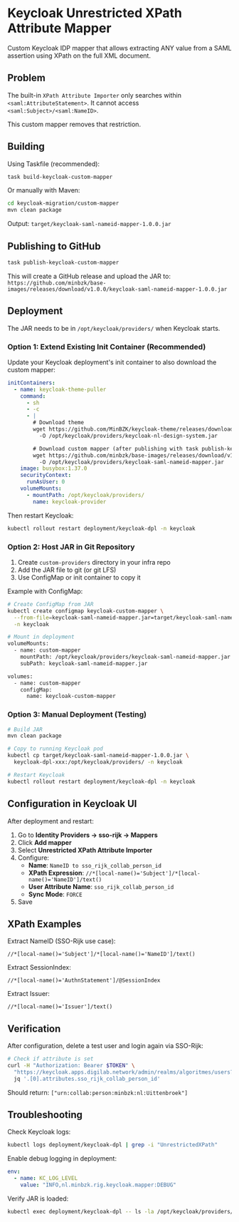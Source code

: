 # Keycloak Unrestricted XPath Attribute Mapper

Custom Keycloak IDP mapper that allows extracting ANY value from a SAML assertion using XPath on the full XML document.

## Problem

The built-in `XPath Attribute Importer` only searches within `<saml:AttributeStatement>`. It cannot access `<saml:Subject>/<saml:NameID>`.

This custom mapper removes that restriction.

## Building

Using Taskfile (recommended):
```bash
task build-keycloak-custom-mapper
```

Or manually with Maven:
```bash
cd keycloak-migration/custom-mapper
mvn clean package
```

Output: `target/keycloak-saml-nameid-mapper-1.0.0.jar`

## Publishing to GitHub

```bash
task publish-keycloak-custom-mapper
```

This will create a GitHub release and upload the JAR to:
`https://github.com/minbzk/base-images/releases/download/v1.0.0/keycloak-saml-nameid-mapper-1.0.0.jar`

## Deployment

The JAR needs to be in `/opt/keycloak/providers/` when Keycloak starts.

### Option 1: Extend Existing Init Container (Recommended)

Update your Keycloak deployment's init container to also download the custom mapper:

```yaml
initContainers:
  - name: keycloak-theme-puller
    command:
      - sh
      - -c
      - |
        # Download theme
        wget https://github.com/MinBZK/keycloak-theme/releases/download/v1.2.1/keycloak-nl-design-system.jar \
          -O /opt/keycloak/providers/keycloak-nl-design-system.jar

        # Download custom mapper (after publishing with task publish-keycloak-custom-mapper)
        wget https://github.com/minbzk/base-images/releases/download/v1.0.0/keycloak-saml-nameid-mapper-1.0.0.jar \
          -O /opt/keycloak/providers/keycloak-saml-nameid-mapper.jar
    image: busybox:1.37.0
    securityContext:
      runAsUser: 0
    volumeMounts:
      - mountPath: /opt/keycloak/providers/
        name: keycloak-provider
```

Then restart Keycloak:
```bash
kubectl rollout restart deployment/keycloak-dpl -n keycloak
```

### Option 2: Host JAR in Git Repository

1. Create `custom-providers` directory in your infra repo
2. Add the JAR file to git (or git LFS)
3. Use ConfigMap or init container to copy it

Example with ConfigMap:

```bash
# Create ConfigMap from JAR
kubectl create configmap keycloak-custom-mapper \
  --from-file=keycloak-saml-nameid-mapper.jar=target/keycloak-saml-nameid-mapper-1.0.0.jar \
  -n keycloak

# Mount in deployment
volumeMounts:
  - name: custom-mapper
    mountPath: /opt/keycloak/providers/keycloak-saml-nameid-mapper.jar
    subPath: keycloak-saml-nameid-mapper.jar

volumes:
  - name: custom-mapper
    configMap:
      name: keycloak-custom-mapper
```

### Option 3: Manual Deployment (Testing)

```bash
# Build JAR
mvn clean package

# Copy to running Keycloak pod
kubectl cp target/keycloak-saml-nameid-mapper-1.0.0.jar \
  keycloak-dpl-xxx:/opt/keycloak/providers/ -n keycloak

# Restart Keycloak
kubectl rollout restart deployment/keycloak-dpl -n keycloak
```

## Configuration in Keycloak UI

After deployment and restart:

1. Go to **Identity Providers → sso-rijk → Mappers**
2. Click **Add mapper**
3. Select **Unrestricted XPath Attribute Importer**
4. Configure:
   - **Name**: `NameID to sso_rijk_collab_person_id`
   - **XPath Expression**: `//*[local-name()='Subject']/*[local-name()='NameID']/text()`
   - **User Attribute Name**: `sso_rijk_collab_person_id`
   - **Sync Mode**: `FORCE`
5. Save

## XPath Examples

Extract NameID (SSO-Rijk use case):
```xpath
//*[local-name()='Subject']/*[local-name()='NameID']/text()
```

Extract SessionIndex:
```xpath
//*[local-name()='AuthnStatement']/@SessionIndex
```

Extract Issuer:
```xpath
//*[local-name()='Issuer']/text()
```

## Verification

After configuration, delete a test user and login again via SSO-Rijk:

```bash
# Check if attribute is set
curl -H "Authorization: Bearer $TOKEN" \
  "https://keycloak.apps.digilab.network/admin/realms/algoritmes/users?username=test" | \
  jq '.[0].attributes.sso_rijk_collab_person_id'
```

Should return: `["urn:collab:person:minbzk:nl:Uittenbroek"]`

## Troubleshooting

Check Keycloak logs:
```bash
kubectl logs deployment/keycloak-dpl | grep -i "UnrestrictedXPath"
```

Enable debug logging in deployment:
```yaml
env:
  - name: KC_LOG_LEVEL
    value: "INFO,nl.minbzk.rig.keycloak.mapper:DEBUG"
```

Verify JAR is loaded:
```bash
kubectl exec deployment/keycloak-dpl -- ls -la /opt/keycloak/providers/
```
